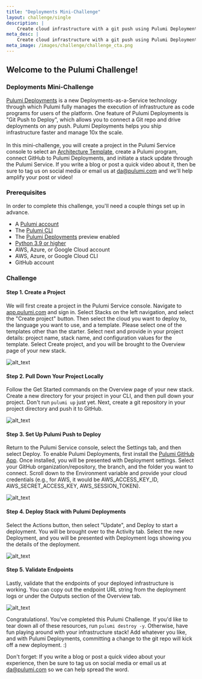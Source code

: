 ```yaml
---
title: "Deployments Mini-Challenge"
layout: challenge/single
description: |
    Create cloud infrastructure with a git push using Pulumi Deployments
meta_desc: |
    Create cloud infrastructure with a git push using Pulumi Deployments
meta_image: /images/challenge/challenge_cta.png
---
```


## Welcome to the Pulumi Challenge!

<div class="flex flex-wrap md:mt-12">
  <div>
    <h3>Deployments Mini-Challenge</h3>
    <p class="pr-12">
      <a href="/product/pulumi-deployments/" target="_blank" rel="noopener noreferrer">Pulumi Deployments</a> is a new Deployments-as-a-Service technology through which Pulumi fully manages the execution of infrastructure as code programs for users of the platform. One feature of Pulumi Deployments is "Git Push to Deploy", which allows you to connect a Git repo and drive deployments on any push. Pulumi Deployments helps you ship infrastructure faster and manage 10x the scale. <br><br>In this mini-challenge, you will create a project in the Pulumi Service console to select an <a href="/templates/" target="_blank" rel="noopener noreferrer">Architecture Template</a>, create a Pulumi program, connect GitHub to Pulumi Deployments, and initiate a stack update through the Pulumi Service. If you write a blog or post a quick video about it, then be sure to tag us on social media or email us at <a href=mailto:da@pulumi.com>da@pulumi.com</a> and we'll help amplify your post or video!
    </p>
    <h3>Prerequisites</h3>
    <p>In order to complete this challenge, you'll need a couple things set up in advance.</p>
    <ul>
      <li>
        A <a href="https://app.pulumi.com/signup" target="_blank" rel="noopener noreferrer">Pulumi account</a>
      </li>
      <li>
        The <a href="/docs/get-started/install/" target="_blank" rel="noopener noreferrer">Pulumi CLI</a>
      </li>
      <li>
        The <a href="/product/pulumi-deployments/" target="_blank" rel="noopener noreferrer">Pulumi Deployments</a> preview enabled
      </li>
      <li>
          <a href="https://www.python.org/downloads/">Python 3.9 or higher</a>
      </li>
      <li>
        AWS, Azure, or Google Cloud account
      </li>
      <li>
        AWS, Azure, or Google Cloud CLI
      </li>
      <li>
        GitHub account
      </li>
    </ul>
  </div>
</div>

### Challenge

#### Step 1. Create a Project

We will first create a project in the Pulumi Service console. Navigate to [app.pulumi.com](https://app.pulumi.com/) and sign in. Select Stacks on the left navigation, and select the "Create project" button. Then select the cloud you want to deploy to, the language you want to use, and a template. Please select one of the templates other than the starter. Select next and provide in your project details:  project name, stack name, and configuration values for the template. Select Create project, and you will be brought to the Overview page of your new stack.

![alt_text](/images/challenge/Step1.gif "create new project")

#### Step 2. Pull Down Your Project Locally

Follow the Get Started commands on the Overview page of your new stack. Create a new directory for your project in your CLI, and then pull down your project. Don't run `pulumi up` just yet. Next, create a git repository in your project directory and push it to GitHub.

![alt_text](/images/challenge/Step2.gif "pull down project locally")

#### Step 3. Set Up Pulumi Push to Deploy

Return to the Pulumi Service console, select the Settings tab, and then select Deploy. To enable Pulumi Deployments, first install the [Pulumi GitHub App](https://github.com/apps/pulumi). Once installed, you will be presented with Deployment settings. Select your GitHub organization/repository, the branch, and the folder you want to connect. Scroll down to the Environment variable and provide your cloud credentials (e.g., for AWS, it would be AWS_ACCESS_KEY_ID, AWS_SECRET_ACCESS_KEY, AWS_SESSION_TOKEN).

![alt_text](/images/challenge/Step3.gif "set up push to deploy")

#### Step 4. Deploy Stack with Pulumi Deployments

Select the Actions button, then select "Update", and Deploy to start a deployment. You will be brought over to the Activity tab. Select the new Deployment, and you will be presented with Deployment logs showing you the details of the deployment.

![alt_text](/images/challenge/Step4.gif "deploy stack")

#### Step 5. Validate Endpoints

Lastly, validate that the endpoints of your deployed infrastructure is working. You can copy out the endpoint URL string from the deployment logs or under the Outputs section of the Overview tab.

![alt_text](/images/challenge/Step5.gif "validate endpoints")

Congratulations!. You've completed this Pulumi Challenge. If you'd like to tear down all of these resources, run `pulumi destroy -y`. Otherwise, have fun playing around with your infrastructure stack! Add whatever you like, and with Pulumi Deployments, committing a change to the git repo will kick off a new deployment. :)

Don't forget: If you write a blog or post a quick video about your experience, then be sure to tag us on social media or email us at [da@pulumi.com](mailto:da@pulumi.com) so we can help spread the word.
